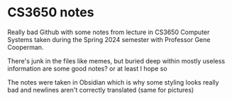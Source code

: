 # CS3650 notes
Really bad Github with some notes from lecture in CS3650 Computer Systems taken during the Spring 2024 semester with Professor Gene Cooperman. 

There's junk in the files like memes, but buried deep within mostly useless information are some good notes? or at least I hope so

The notes were taken in Obsidian which is why some styling looks really bad and newlines aren't correctly translated (same for pictures)
